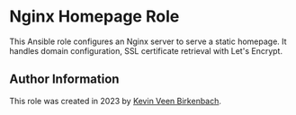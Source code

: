 # Nginx Homepage Role

This Ansible role configures an Nginx server to serve a static homepage. It handles domain configuration, SSL certificate retrieval with Let's Encrypt.

## Author Information
This role was created in 2023 by [Kevin Veen Birkenbach](https://www.veen.world/).